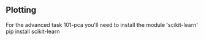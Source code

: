 ## Plotting

For the advanced task 101-pca you'll need to install the module 'scikit-learn'
pip install scikit-learn